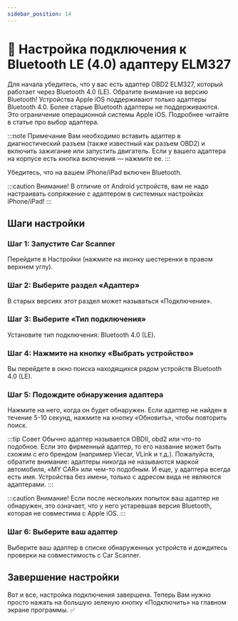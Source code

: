 ```yaml
---
sidebar_position: 14
---
```


# 🔧 Настройка подключения к Bluetooth LE (4.0) адаптеру ELM327

Для начала убедитесь, что у вас есть адаптер OBD2 ELM327, который работает через Bluetooth 4.0 (LE). Обратите внимание на версию Bluetooth! Устройства Apple iOS поддерживают только адаптеры Bluetooth 4.0. Более старые Bluetooth адаптеры не поддерживаются. Это ограничение операционной системы Apple iOS. Подробнее читайте в статье про выбор адаптера.

:::note Примечание
Вам необходимо вставить адаптер в диагностический разъем (также известный как разъем OBD2) и включить зажигание или запустить двигатель. Если у вашего адаптера на корпусе есть кнопка включения — нажмите ее.
:::

Убедитесь, что на вашем iPhone/iPad включен Bluetooth.

:::caution Внимание!
В отличие от Android устройств, вам не надо настраивать сопряжение с адаптером в системных настройках iPhone/iPad!
:::

## Шаги настройки

### Шаг 1: Запустите Car Scanner

Перейдите в Настройки (нажмите на иконку шестеренки в правом верхнем углу).

### Шаг 2: Выберите раздел «Адаптер»

В старых версиях этот раздел может называться «Подключение».

### Шаг 3: Выберите «Тип подключения»

Установите тип подключения: Bluetooth 4.0 (LE).

### Шаг 4: Нажмите на кнопку «Выбрать устройство»

Вы перейдете в окно поиска находящихся рядом устройств Bluetooth 4.0 (LE).

### Шаг 5: Подождите обнаружения адаптера

Нажмите на него, когда он будет обнаружен. Если адаптер не найден в течение 5-10 секунд, нажмите на кнопку «Обновить», чтобы повторить поиск.

:::tip Совет
Обычно адаптер называется OBDII, obd2 или что-то подобное. Если это фирменный адаптер, то его название может быть схожим с его брендом (например Viecar, VLink и т.д.). Пожалуйста, обратите внимание: адаптеры никогда не называются маркой автомобиля, «MY CAR» или чем-то подобным. И еще, у адаптера всегда есть имя. Устройства без имени, только с адресом вида не являются адаптерами.
:::

:::caution Внимание!
Если после нескольких попыток ваш адаптер не обнаружен, это означает, что у него устаревшая версия Bluetooth, которая не совместима с Apple iOS.
:::

### Шаг 6: Выберите ваш адаптер

Выберите ваш адаптер в списке обнаруженных устройств и дождитесь проверки на совместимость с Car Scanner.

## Завершение настройки

Вот и все, настройка подключения завершена. Теперь Вам нужно просто нажать на большую зеленую кнопку «Подключить» на главном экране программы. ✅
